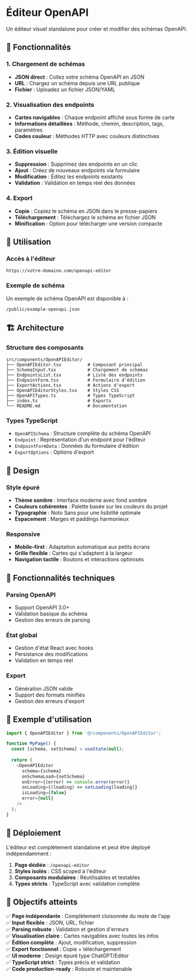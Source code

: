 # Éditeur OpenAPI

Un éditeur visuel standalone pour créer et modifier des schémas OpenAPI.

## 🎯 Fonctionnalités

### 1. Chargement de schémas
- **JSON direct** : Collez votre schéma OpenAPI en JSON
- **URL** : Chargez un schéma depuis une URL publique
- **Fichier** : Uploadez un fichier JSON/YAML

### 2. Visualisation des endpoints
- **Cartes navigables** : Chaque endpoint affiché sous forme de carte
- **Informations détaillées** : Méthode, chemin, description, tags, paramètres
- **Codes couleur** : Méthodes HTTP avec couleurs distinctives

### 3. Édition visuelle
- **Suppression** : Supprimez des endpoints en un clic
- **Ajout** : Créez de nouveaux endpoints via formulaire
- **Modification** : Éditez les endpoints existants
- **Validation** : Validation en temps réel des données

### 4. Export
- **Copie** : Copiez le schéma en JSON dans le presse-papiers
- **Téléchargement** : Téléchargez le schéma en fichier JSON
- **Minification** : Option pour télécharger une version compacte

## 🚀 Utilisation

### Accès à l'éditeur
```
https://votre-domaine.com/openapi-editor
```

### Exemple de schéma
Un exemple de schéma OpenAPI est disponible à :
```
/public/example-openapi.json
```

## 🏗️ Architecture

### Structure des composants
```
src/components/OpenAPIEditor/
├── OpenAPIEditor.tsx          # Composant principal
├── SchemaInput.tsx            # Chargement de schémas
├── EndpointsList.tsx          # Liste des endpoints
├── EndpointForm.tsx           # Formulaire d'édition
├── ExportActions.tsx          # Actions d'export
├── OpenAPIEditorStyles.tsx    # Styles CSS
├── OpenAPITypes.ts            # Types TypeScript
├── index.ts                   # Exports
└── README.md                  # Documentation
```

### Types TypeScript
- `OpenAPISchema` : Structure complète du schéma OpenAPI
- `Endpoint` : Représentation d'un endpoint pour l'éditeur
- `EndpointFormData` : Données du formulaire d'édition
- `ExportOptions` : Options d'export

## 🎨 Design

### Style épuré
- **Thème sombre** : Interface moderne avec fond sombre
- **Couleurs cohérentes** : Palette basée sur les couleurs du projet
- **Typographie** : Noto Sans pour une lisibilité optimale
- **Espacement** : Marges et paddings harmonieux

### Responsive
- **Mobile-first** : Adaptation automatique aux petits écrans
- **Grille flexible** : Cartes qui s'adaptent à la largeur
- **Navigation tactile** : Boutons et interactions optimisés

## 🔧 Fonctionnalités techniques

### Parsing OpenAPI
- Support OpenAPI 3.0+
- Validation basique du schéma
- Gestion des erreurs de parsing

### État global
- Gestion d'état React avec hooks
- Persistance des modifications
- Validation en temps réel

### Export
- Génération JSON valide
- Support des formats minifiés
- Gestion des erreurs d'export

## 📝 Exemple d'utilisation

```typescript
import { OpenAPIEditor } from '@/components/OpenAPIEditor';

function MyPage() {
  const [schema, setSchema] = useState(null);
  
  return (
    <OpenAPIEditor
      schema={schema}
      onSchemaLoad={setSchema}
      onError={(error) => console.error(error)}
      onLoading={(loading) => setLoading(loading)}
      isLoading={false}
      error={null}
    />
  );
}
```

## 🚀 Déploiement

L'éditeur est complètement standalone et peut être déployé indépendamment :

1. **Page dédiée** : `/openapi-editor`
2. **Styles isolés** : CSS scoped à l'éditeur
3. **Composants modulaires** : Réutilisables et testables
4. **Types stricts** : TypeScript avec validation complète

## 🎯 Objectifs atteints

✅ **Page indépendante** : Complètement cloisonnée du reste de l'app  
✅ **Input flexible** : JSON, URL, fichier  
✅ **Parsing robuste** : Validation et gestion d'erreurs  
✅ **Visualisation claire** : Cartes navigables avec toutes les infos  
✅ **Édition complète** : Ajout, modification, suppression  
✅ **Export fonctionnel** : Copie + téléchargement  
✅ **UI moderne** : Design épuré type ChatGPT/Editor  
✅ **TypeScript strict** : Types précis et validation  
✅ **Code production-ready** : Robuste et maintenable  
